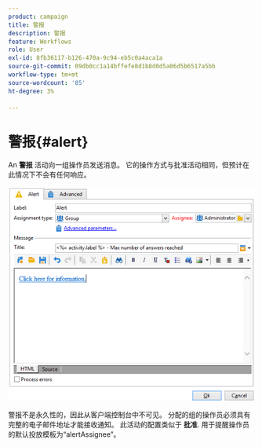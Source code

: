 ```yaml
---
product: campaign
title: 警报
description: 警报
feature: Workflows
role: User
exl-id: 8fb36117-b126-470a-9c94-eb5c0a4aca1a
source-git-commit: 09db0cc1a14bffefe8d1b8d0d5a06d5b6517a5bb
workflow-type: tm+mt
source-wordcount: '85'
ht-degree: 3%

---
```


# 警报{#alert}



An **警报** 活动向一组操作员发送消息。 它的操作方式与批准活动相同，但预计在此情况下不会有任何响应。

![](assets/edit_alerte.png)

警报不是永久性的，因此从客户端控制台中不可见。 分配的组的操作员必须具有完整的电子邮件地址才能接收通知。 此活动的配置类似于 **批准**. 用于提醒操作员的默认投放模板为“alertAssignee”。

